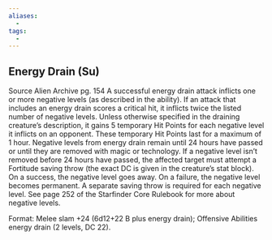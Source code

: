 ```yaml
---
aliases:
  - 
tags:
  - 
---
```

## Energy Drain (Su)
Source Alien Archive pg. 154
A successful energy drain attack inflicts one or more negative levels (as described in the ability). If an attack that includes an energy drain scores a critical hit, it inflicts twice the listed number of negative levels. Unless otherwise specified in the draining creature’s description, it gains 5 temporary Hit Points for each negative level it inflicts on an opponent. These temporary Hit Points last for a maximum of 1 hour. Negative levels from energy drain remain until 24 hours have passed or until they are removed with magic or technology. If a negative level isn’t removed before 24 hours have passed, the affected target must attempt a Fortitude saving throw (the exact DC is given in the creature’s stat block). On a success, the negative level goes away. On a failure, the negative level becomes permanent. A separate saving throw is required for each negative level. See page 252 of the Starfinder Core Rulebook for more about negative levels.

Format: Melee slam +24 (6d12+22 B plus energy drain); Offensive Abilities energy drain (2 levels, DC 22).